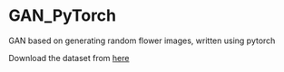 # GAN_PyTorch
GAN based on generating random flower images, written using pytorch

Download the dataset from [here](https://www.robots.ox.ac.uk/~vgg/data/flowers/102/)
